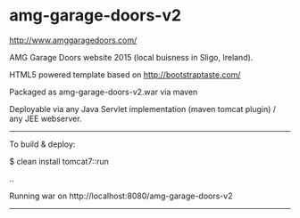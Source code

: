 # amg-garage-doors-v2

http://www.amggaragedoors.com/

AMG Garage Doors website 2015 (local buisness in Sligo, Ireland).

HTML5 powered template based on http://bootstraptaste.com/

Packaged as amg-garage-doors-v2.war via maven 

Deployable via any Java Servlet implementation (maven tomcat plugin) / any JEE webserver.

-----------------------

To build & deploy:

$ clean install tomcat7::run

..

Running war on http://localhost:8080/amg-garage-doors-v2

-----------------------

